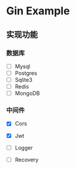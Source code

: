 # Gin Example

## 实现功能

### 数据库
- [ ] Mysql
- [ ] Postgres
- [ ] Sqlite3
- [ ] Redis
- [ ] MongoDB

### 中间件
 - [x] Cors
 - [x] Jwt
 - [ ] Logger
 - [ ] Recovery

